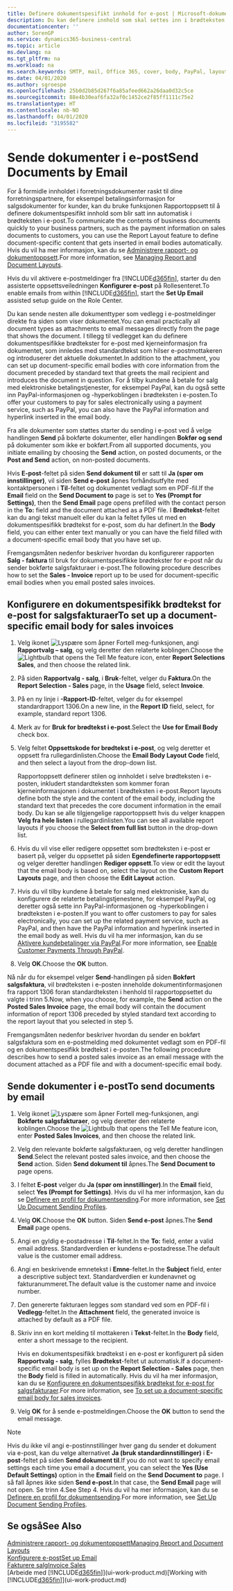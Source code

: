 ```yaml
---
title: Definere dokumentspesifikt innhold for e-post | Microsoft-dokumentasjon
description: Du kan definere innhold som skal settes inn i brødteksten i en e-postmelding, for eksempel en PayPal-kobling. Du kan også legge ved dokumenter i e-postmeldinger.
documentationcenter: ''
author: SorenGP
ms.service: dynamics365-business-central
ms.topic: article
ms.devlang: na
ms.tgt_pltfrm: na
ms.workload: na
ms.search.keywords: SMTP, mail, Office 365, cover, body, PayPal, layout
ms.date: 04/01/2020
ms.author: sgroespe
ms.openlocfilehash: 25b0d2b85d267f6a85afeed662a26daa0d32c5ce
ms.sourcegitcommit: 88e4b30eaf6fa32af0c1452ce2f85ff1111c75e2
ms.translationtype: HT
ms.contentlocale: nb-NO
ms.lasthandoff: 04/01/2020
ms.locfileid: "3195582"
---
```

# <a name="send-documents-by-email"></a><span data-ttu-id="69853-104">Sende dokumenter i e-post</span><span class="sxs-lookup"><span data-stu-id="69853-104">Send Documents by Email</span></span>
<span data-ttu-id="69853-105">For å formidle innholdet i forretningsdokumenter raskt til dine forretningspartnere, for eksempel betalingsinformasjon for salgsdokumenter for kunder, kan du bruke funksjonen Rapportoppsett til å definere dokumentspesifikt innhold som blir satt inn automatisk i brødteksten i e-post.</span><span class="sxs-lookup"><span data-stu-id="69853-105">To communicate the contents of business documents quickly to your business partners, such as the payment information on sales documents to customers, you can use the Report Layout feature to define document-specific content that gets inserted in email bodies automatically.</span></span> <span data-ttu-id="69853-106">Hvis du vil ha mer informasjon, kan du se [Administrere rapport- og dokumentoppsett](ui-manage-report-layouts.md).</span><span class="sxs-lookup"><span data-stu-id="69853-106">For more information, see [Managing Report and Document Layouts](ui-manage-report-layouts.md).</span></span>

<span data-ttu-id="69853-107">Hvis du vil aktivere e-postmeldinger fra [!INCLUDE[d365fin](includes/d365fin_md.md)], starter du den assisterte oppsettsveiledningen **Konfigurer e-post** på Rollesenteret.</span><span class="sxs-lookup"><span data-stu-id="69853-107">To enable emails from within [!INCLUDE[d365fin](includes/d365fin_md.md)], start the **Set Up Email** assisted setup guide on the Role Center.</span></span>

<span data-ttu-id="69853-108">Du kan sende nesten alle dokumenttyper som vedlegg i e-postmeldinger direkte fra siden som viser dokumentet.</span><span class="sxs-lookup"><span data-stu-id="69853-108">You can email practically all document types as attachments to email messages directly from the page that shows the document.</span></span> <span data-ttu-id="69853-109">I tillegg til vedlegget kan du definere dokumentspesifikke brødtekster for e-post med kjerneinformasjon fra dokumentet, som innledes med standardtekst som hilser e-postmottakeren og introduserer det aktuelle dokumentet.</span><span class="sxs-lookup"><span data-stu-id="69853-109">In addition to the attachment, you can set up document-specific email bodies with core information from the document preceded by standard text that greets the mail recipient and introduces the document in question.</span></span> <span data-ttu-id="69853-110">For å tilby kundene å betale for salg med elektroniske betalingstjenester, for eksempel PayPal, kan du også sette inn PayPal-informasjonen og -hyperkoblingen i brødteksten i e-posten.</span><span class="sxs-lookup"><span data-stu-id="69853-110">To offer your customers to pay for sales electronically using a payment service, such as PayPal, you can also have the PayPal information and hyperlink inserted in the email body.</span></span>

<span data-ttu-id="69853-111">Fra alle dokumenter som støttes starter du sending i e-post ved å velge handlingen **Send** på bokførte dokumenter, eller handlingen **Bokfør og send** på dokumenter som ikke er bokført.</span><span class="sxs-lookup"><span data-stu-id="69853-111">From all supported documents, you initiate emailing by choosing the **Send** action, on posted documents, or the **Post and Send** action, on non-posted documents.</span></span>

<span data-ttu-id="69853-112">Hvis **E-post**-feltet på siden **Send dokument til** er satt til **Ja (spør om innstillinger)**, vil siden **Send e-post** åpnes forhåndsutfylte med kontaktpersonen i **Til**-feltet og dokumentet vedlagt som en PDF-fil.</span><span class="sxs-lookup"><span data-stu-id="69853-112">If the **Email** field on the **Send Document to** page is set to **Yes (Prompt for Settings)**, then the **Send Email** page opens prefilled with the contact person in the **To:** field and the document attached as a PDF file.</span></span> <span data-ttu-id="69853-113">I **Brødtekst**-feltet kan du angi tekst manuelt eller du kan la feltet fylles ut med en dokumentspesifikk brødtekst for e-post, som du har definert.</span><span class="sxs-lookup"><span data-stu-id="69853-113">In the **Body** field, you can either enter text manually or you can have the field filled with a document-specific email body that you have set up.</span></span>

<span data-ttu-id="69853-114">Fremgangsmåten nedenfor beskriver hvordan du konfigurerer rapporten **Salg - faktura** til bruk for dokumentspesifikke brødtekster for e-post når du sender bokførte salgsfakturaer i e-post.</span><span class="sxs-lookup"><span data-stu-id="69853-114">The following procedure describes how to set the **Sales - Invoice** report up to be used for document-specific email bodies when you email posted sales invoices.</span></span>

## <a name="to-set-up-a-document-specific-email-body-for-sales-invoices"></a><span data-ttu-id="69853-115">Konfigurere en dokumentspesifikk brødtekst for e-post for salgsfakturaer</span><span class="sxs-lookup"><span data-stu-id="69853-115">To set up a document-specific email body for sales invoices</span></span>
1. <span data-ttu-id="69853-116">Velg ikonet ![Lyspære som åpner Fortell meg-funksjonen](media/ui-search/search_small.png "Fortell hva du vil gjøre"), angi **Rapportvalg – salg**, og velg deretter den relaterte koblingen.</span><span class="sxs-lookup"><span data-stu-id="69853-116">Choose the ![Lightbulb that opens the Tell Me feature](media/ui-search/search_small.png "Tell me what you want to do") icon, enter **Report Selections Sales**, and then choose the related link.</span></span>
2. <span data-ttu-id="69853-117">På siden **Rapportvalg - salg**, i **Bruk**-feltet, velger du **Faktura**.</span><span class="sxs-lookup"><span data-stu-id="69853-117">On the **Report Selection - Sales** page, in the **Usage** field, select **Invoice**.</span></span>
3. <span data-ttu-id="69853-118">På en ny linje i **-Rapport-ID**-feltet, velger du for eksempel standardrapport 1306.</span><span class="sxs-lookup"><span data-stu-id="69853-118">On a new line, in the **Report ID** field, select, for example, standard report 1306.</span></span>
4. <span data-ttu-id="69853-119">Merk av for **Bruk for brødtekst i e-post**.</span><span class="sxs-lookup"><span data-stu-id="69853-119">Select the **Use for Email Body** check box.</span></span>
5. <span data-ttu-id="69853-120">Velg feltet **Oppsettskode for brødtekst i e-post**, og velg deretter et oppsett fra rullegardinlisten.</span><span class="sxs-lookup"><span data-stu-id="69853-120">Choose the **Email Body Layout Code** field, and then select a layout from the drop-down list.</span></span>

    <span data-ttu-id="69853-121">Rapportoppsett definerer stilen og innholdet i selve brødteksten i e-posten, inkludert standardteksten som kommer foran kjerneinformasjonen i dokumentet i brødteksten i e-post.</span><span class="sxs-lookup"><span data-stu-id="69853-121">Report layouts define both the style and the content of the email body, including the standard text that precedes the core document information in the email body.</span></span> <span data-ttu-id="69853-122">Du kan se alle tilgjengelige rapportoppsett hvis du velger knappen **Velg fra hele listen** i rullegardinlisten.</span><span class="sxs-lookup"><span data-stu-id="69853-122">You can see all available report layouts if you choose the **Select from full list** button in the drop-down list.</span></span>
6. <span data-ttu-id="69853-123">Hvis du vil vise eller redigere oppsettet som brødteksten i e-post er basert på, velger du oppsettet på siden **Egendefinerte rapportoppsett** og velger deretter handlingen **Rediger oppsett**.</span><span class="sxs-lookup"><span data-stu-id="69853-123">To view or edit the layout that the email body is based on, select the layout on the **Custom Report Layouts** page, and then choose the **Edit Layout** action.</span></span>
7. <span data-ttu-id="69853-124">Hvis du vil tilby kundene å betale for salg med elektroniske, kan du konfigurere de relaterte betalingstjenestene, for eksempel PayPal, og deretter også sette inn PayPal-informasjonen og -hyperkoblingen i brødteksten i e-posten.</span><span class="sxs-lookup"><span data-stu-id="69853-124">If you want to offer customers to pay for sales electronically, you can set up the related payment service, such as PayPal, and then have the PayPal information and hyperlink inserted in the email body as well.</span></span> <span data-ttu-id="69853-125">Hvis du vil ha mer informasjon, kan du se [Aktivere kundebetalinger via PayPal](sales-how-enable-payment-service-extensions.md).</span><span class="sxs-lookup"><span data-stu-id="69853-125">For more information, see [Enable Customer Payments Through PayPal](sales-how-enable-payment-service-extensions.md).</span></span>
8. <span data-ttu-id="69853-126">Velg **OK**.</span><span class="sxs-lookup"><span data-stu-id="69853-126">Choose the **OK** button.</span></span>

<span data-ttu-id="69853-127">Nå når du for eksempel velger **Send**-handlingen på siden **Bokført salgsfaktura**, vil brødteksten i e-posten inneholde dokumentinformasjonen fra rapport 1306 foran standardteksten i henhold til rapportoppsettet du valgte i trinn 5.</span><span class="sxs-lookup"><span data-stu-id="69853-127">Now, when you choose, for example, the **Send** action on the **Posted Sales Invoice** page, the email body will contain the document information of report 1306 preceded by styled standard text according to the report layout that you selected in step 5.</span></span>

<span data-ttu-id="69853-128">Fremgangsmåten nedenfor beskriver hvordan du sender en bokført salgsfaktura som en e-postmelding med dokumentet vedlagt som en PDF-fil og en dokumentspesifikk brødtekst i e-posten.</span><span class="sxs-lookup"><span data-stu-id="69853-128">The following procedure describes how to send a posted sales invoice as an email message with the document attached as a PDF file and with a document-specific email body.</span></span>

## <a name="to-send-documents-by-email"></a><span data-ttu-id="69853-129">Sende dokumenter i e-post</span><span class="sxs-lookup"><span data-stu-id="69853-129">To send documents by email</span></span>
1. <span data-ttu-id="69853-130">Velg ikonet ![Lyspære som åpner Fortell meg-funksjonen](media/ui-search/search_small.png "Fortell hva du vil gjøre"), angi **Bokførte salgsfakturaer**, og velg deretter den relaterte koblingen.</span><span class="sxs-lookup"><span data-stu-id="69853-130">Choose the ![Lightbulb that opens the Tell Me feature](media/ui-search/search_small.png "Tell me what you want to do") icon, enter **Posted Sales Invoices**, and then choose the related link.</span></span>
2. <span data-ttu-id="69853-131">Velg den relevante bokførte salgsfakturaen, og velg deretter handlingen **Send**.</span><span class="sxs-lookup"><span data-stu-id="69853-131">Select the relevant posted sales invoice, and then choose the **Send** action.</span></span> <span data-ttu-id="69853-132">Siden **Send dokument til** åpnes.</span><span class="sxs-lookup"><span data-stu-id="69853-132">The **Send Document to** page opens.</span></span>
3. <span data-ttu-id="69853-133">I feltet **E-post** velger du **Ja (spør om innstillinger)**.</span><span class="sxs-lookup"><span data-stu-id="69853-133">In the **Email** field, select **Yes (Prompt for Settings)**.</span></span> <span data-ttu-id="69853-134">Hvis du vil ha mer informasjon, kan du se [Definere en profil for dokumentsending](sales-how-setup-document-send-profiles.md).</span><span class="sxs-lookup"><span data-stu-id="69853-134">For more information, see [Set Up Document Sending Profiles](sales-how-setup-document-send-profiles.md).</span></span>
4. <span data-ttu-id="69853-135">Velg **OK**.</span><span class="sxs-lookup"><span data-stu-id="69853-135">Choose the **OK** button.</span></span> <span data-ttu-id="69853-136">Siden **Send e-post** åpnes.</span><span class="sxs-lookup"><span data-stu-id="69853-136">The **Send Email** page opens.</span></span>
5. <span data-ttu-id="69853-137">Angi en gyldig e-postadresse i **Til**-feltet.</span><span class="sxs-lookup"><span data-stu-id="69853-137">In the **To:** field, enter a valid email address.</span></span> <span data-ttu-id="69853-138">Standardverdien er kundens e-postadresse.</span><span class="sxs-lookup"><span data-stu-id="69853-138">The default value is the customer email address.</span></span>
6. <span data-ttu-id="69853-139">Angi en beskrivende emnetekst i **Emne**-feltet.</span><span class="sxs-lookup"><span data-stu-id="69853-139">In the **Subject** field, enter a descriptive subject text.</span></span> <span data-ttu-id="69853-140">Standardverdien er kundenavnet og fakturanummeret.</span><span class="sxs-lookup"><span data-stu-id="69853-140">The default value is the customer name and invoice number.</span></span>
7. <span data-ttu-id="69853-141">Den genererte fakturaen legges som standard ved som en PDF-fil i **Vedlegg**-feltet.</span><span class="sxs-lookup"><span data-stu-id="69853-141">In the **Attachment** field, the generated invoice is attached by default as a PDF file.</span></span>
8. <span data-ttu-id="69853-142">Skriv inn en kort melding til mottakeren i **Tekst**-feltet.</span><span class="sxs-lookup"><span data-stu-id="69853-142">In the **Body** field, enter a short message to the recipient.</span></span>

    <span data-ttu-id="69853-143">Hvis en dokumentspesifikk brødtekst i en e-post er konfigurert på siden **Rapportvalg - salg**, fylles **Brødtekst**-feltet ut automatisk.</span><span class="sxs-lookup"><span data-stu-id="69853-143">If a document-specific email body is set up on the **Report Selection - Sales** page, then the **Body** field is filled in automatically.</span></span> <span data-ttu-id="69853-144">Hvis du vil ha mer informasjon, kan du se [Konfigurere en dokumentspesifikk brødtekst for e-post for salgsfakturaer](ui-how-send-documents-email.md#to-set-up-a-document-specific-email-body-for-sales-invoices).</span><span class="sxs-lookup"><span data-stu-id="69853-144">For more information, see [To set up a document-specific email body for sales invoices](ui-how-send-documents-email.md#to-set-up-a-document-specific-email-body-for-sales-invoices).</span></span>
9. <span data-ttu-id="69853-145">Velg **OK** for å sende e-postmeldingen.</span><span class="sxs-lookup"><span data-stu-id="69853-145">Choose the **OK** button to send the email message.</span></span>

> [!NOTE]  
>   <span data-ttu-id="69853-146">Hvis du ikke vil angi e-postinnstillinger hver gang du sender et dokument via e-post, kan du velge alternativet **Ja (bruk standardinnstillinger)** i **E-post**-feltet på siden **Send dokument til**.</span><span class="sxs-lookup"><span data-stu-id="69853-146">If you do not want to specify email settings each time you email a document, you can select the **Yes (Use Default Settings)** option in the **Email** field on the **Send Document to** page.</span></span> <span data-ttu-id="69853-147">I så fall åpnes ikke siden **Send e-post**.</span><span class="sxs-lookup"><span data-stu-id="69853-147">In that case, the **Send Email** page will not open.</span></span> <span data-ttu-id="69853-148">Se trinn 4.</span><span class="sxs-lookup"><span data-stu-id="69853-148">See Step 4.</span></span> <span data-ttu-id="69853-149">Hvis du vil ha mer informasjon, kan du se [Definere en profil for dokumentsending](sales-how-setup-document-send-profiles.md).</span><span class="sxs-lookup"><span data-stu-id="69853-149">For more information, see [Set Up Document Sending Profiles](sales-how-setup-document-send-profiles.md).</span></span>

## <a name="see-also"></a><span data-ttu-id="69853-150">Se også</span><span class="sxs-lookup"><span data-stu-id="69853-150">See Also</span></span>
[<span data-ttu-id="69853-151">Administrere rapport- og dokumentoppsett</span><span class="sxs-lookup"><span data-stu-id="69853-151">Managing Report and Document Layouts</span></span>](ui-manage-report-layouts.md)  
[<span data-ttu-id="69853-152">Konfigurere e-post</span><span class="sxs-lookup"><span data-stu-id="69853-152">Set up Email</span></span>](admin-how-setup-email.md)  
[<span data-ttu-id="69853-153">Fakturere salg</span><span class="sxs-lookup"><span data-stu-id="69853-153">Invoice Sales</span></span>](sales-how-invoice-sales.md)  
<span data-ttu-id="69853-154">[Arbeide med [!INCLUDE[d365fin](includes/d365fin_md.md)]](ui-work-product.md)</span><span class="sxs-lookup"><span data-stu-id="69853-154">[Working with [!INCLUDE[d365fin](includes/d365fin_md.md)]](ui-work-product.md)</span></span>
